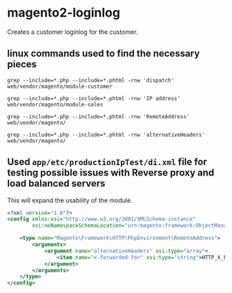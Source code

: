 # magento2-loginlog
Creates a customer loginlog for the customer.

## linux commands used to find the necessary pieces

`grep --include=*.php --include=*.phtml -rnw 'dispatch' web/vendor/magento/module-customer`

`grep --include=*.php --include=*.phtml -rnw 'IP address' web/vendor/magento/module-sales`

`grep --include=*.php --include=*.phtml -rnw 'RemoteAddress' web/vendor/magento/`

`grep --include=*.php --include=*.phtml -rnw 'alternativeHeaders' web/vendor/magento/`

## Used `app/etc/productionIpTest/di.xml` file for testing possible issues with Reverse proxy and load balanced servers
This will expand the usability of the module.

```xml
<?xml version="1.0"?>
<config xmlns:xsi="http://www.w3.org/2001/XMLSchema-instance"
        xsi:noNamespaceSchemaLocation="urn:magento:framework:ObjectManager/etc/config.xsd">

    <type name="Magento\Framework\HTTP\PhpEnvironment\RemoteAddress">
        <arguments>
            <argument name="alternativeHeaders" xsi:type="array">
                <item name="x-forwarded-for" xsi:type="string">HTTP_X_FORWARDED_FOR</item>
            </argument>
        </arguments>
    </type>
</config>
```